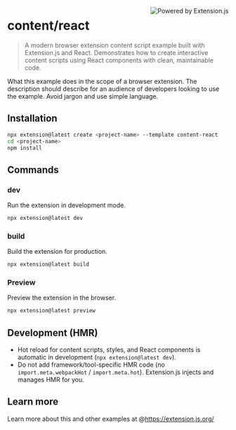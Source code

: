 <a href="https://extension.js.org" target="_blank"><img src="https://img.shields.io/badge/Powered%20by%20%7C%20Extension.js-0971fe" alt="Powered by Extension.js" align="right" /></a>

# content/react

> A modern browser extension content script example built with Extension.js and React. Demonstrates how to create interactive content scripts using React components with clean, maintainable code.

What this example does in the scope of a browser extension. The description should
describe for an audience of developers looking to use the example. Avoid jargon and
use simple language.

## Installation

```bash
npx extension@latest create <project-name> --template content-react
cd <project-name>
npm install
```

## Commands

### dev

Run the extension in development mode.

```bash
npx extension@latest dev
```

### build

Build the extension for production.

```bash
npx extension@latest build
```

### Preview

Preview the extension in the browser.

```bash
npx extension@latest preview
```

## Development (HMR)

- Hot reload for content scripts, styles, and React components is automatic in development (`npx extension@latest dev`).
- Do not add framework/tool-specific HMR code (no `import.meta.webpackHot` / `import.meta.hot`). Extension.js injects and manages HMR for you.

## Learn more

Learn more about this and other examples at @https://extension.js.org/
